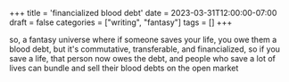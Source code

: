 +++
title = 'financialized blood debt'
date = 2023-03-31T12:00:00-07:00
draft = false
categories = ["writing", "fantasy"]
tags = []
+++

so, a fantasy universe where if someone saves your life, you owe them a blood debt, but it's commutative, transferable, and financialized, so if you save a life, that person now owes the debt, and people who save a lot of lives can bundle and sell their blood debts on the open market